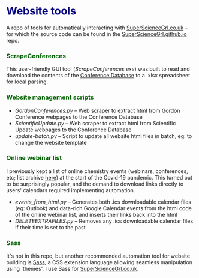 # <span style="color: navy">Website tools</span>

A repo of tools for automatically interacting with <a href="https://supersciencegrl.co.uk">SuperScienceGrl.co.uk</a> &ndash; for which the source code can be found in the <a href="https://github.com/supersciencegrl/supersciencegrl.github.io">SuperScienceGrl.github.io</a> repo. 

### <span style="color: darkgreen">ScrapeConferences</span>
This user-friendly GUI tool (_ScrapeConferences.exe_) was built to read and download the contents of the <a href="https://supersciencegrl.co.uk/conferences">Conference Database</a> to a .xlsx spreadsheet for local parsing. 

### <span style="color: darkgreen">Website management scripts</span>
- _GordonConferences.py_ &ndash; Web scraper to extract html from Gordon Conference webpages to the Conference Database
- _ScientificUpdate.py_ &ndash; Web scraper to extract html from Scientific Update webpages to the Conference Database
- _update-batch.py_ &ndash; Script to update all website html files in batch, eg: to change the website template

### <span style="color: darkgreen">Online webinar list</span>
I previously kept a list of online chemistry events (webinars, conferences, etc; list archive <a href="https://supersciencegrl.co.uk/online-old">here</a>) at the start of the Covid-19 pandemic. This turned out to be surprisingly popular, and the demand to download links directly to users' calendars required implementing automation. 

- _events_from_html.py_ &ndash; Generates both .ics downloadable calendar files (eg: Outlook) and data-rich Google Calendar events from the html code of the online webinar list, and inserts their links back into the html
- _DELETEEXTRAFILES.py_ &ndash; Removes any .ics downloadable calendar files if their time is set to the past

### <span style="color: darkgreen">Sass</span>
It's not in this repo, but another recommended automation tool for website building is <a href="https://sass-lang.com/">Sass</a>, a CSS extension language allowing seamless manipulation using 'themes'. I use Sass for <a href="https://supersciencegrl.co.uk">SuperScienceGrl.co.uk</a>. 
